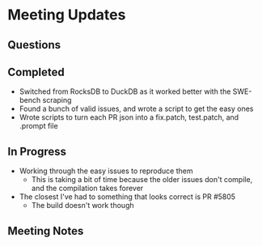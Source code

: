 # Meeting Updates

## Questions

## Completed

- Switched from RocksDB to DuckDB as it worked better with the SWE-bench scraping
- Found a bunch of valid issues, and wrote a script to get the easy ones
- Wrote scripts to turn each PR json into a fix.patch, test.patch, and .prompt file

## In Progress

- Working through the easy issues to reproduce them
  - This is taking a bit of time because the older issues don't compile, and the compilation takes forever
- The closest I've had to something that looks correct is PR #5805
  - The build doesn't work though

## Meeting Notes
